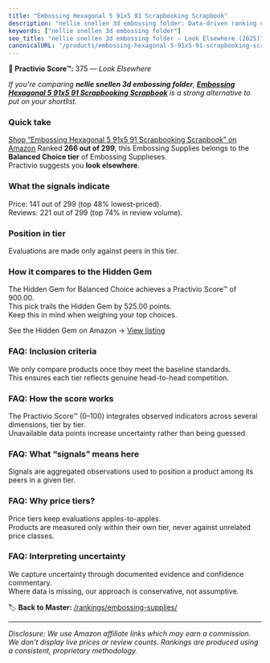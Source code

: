 ```yaml
---
title: "Embossing Hexagonal 5 91x5 91 Scrapbooking Scrapbook"
description: "nellie snellen 3d embossing folder: Data-driven ranking using the Practivio Score™. Positioned by quality, value, demand, findability, momentum."
keywords: ["nellie snellen 3d embossing folder"]
seo_title: "nellie snellen 3d embossing folder — Look Elsewhere (2025)"
canonicalURL: "/products/embossing-hexagonal-5-91x5-91-scrapbooking-scrapbook-B0F1D2KMKC/"
---
```


**🚫 Practivio Score™:** 375 — _Look Elsewhere_


*If you're comparing **nellie snellen 3d embossing folder**, **[Embossing Hexagonal 5 91x5 91 Scrapbooking Scrapbook](https://www.amazon.com/dp/B0F1D2KMKC?tag=practivio-20)** is a strong alternative to put on your shortlist.*
### Quick take
[Shop “Embossing Hexagonal 5 91x5 91 Scrapbooking Scrapbook” on Amazon](https://www.amazon.com/dp/B0F1D2KMKC?tag=practivio-20)
Ranked **266 out of 299**, this Embossing Supplies belongs to the **Balanced Choice tier** of Embossing Supplieses.  
Practivio suggests you **look elsewhere**.

### What the signals indicate
Price: 141 out of 299 (top 48% lowest-priced).  
Reviews: 221 out of 299 (top 74% in review volume).  

### Position in tier
Evaluations are made only against peers in this tier.

### How it compares to the Hidden Gem
The Hidden Gem for Balanced Choice achieves a Practivio Score™ of 900.00.  
This pick trails the Hidden Gem by 525.00 points.  
Keep this in mind when weighing your top choices.  

See the Hidden Gem on Amazon → [View listing](https://www.amazon.com/dp/B001DKMBTO?tag=practivio-20)

### FAQ: Inclusion criteria
We only compare products once they meet the baseline standards.  
This ensures each tier reflects genuine head-to-head competition.

### FAQ: How the score works
The Practivio Score™ (0–100) integrates observed indicators across several dimensions, tier by tier.  
Unavailable data points increase uncertainty rather than being guessed.

### FAQ: What “signals” means here
Signals are aggregated observations used to position a product among its peers in a given tier.

### FAQ: Why price tiers?
Price tiers keep evaluations apples-to-apples.  
Products are measured only within their own tier, never against unrelated price classes.

### FAQ: Interpreting uncertainty
We capture uncertainty through documented evidence and confidence commentary.  
Where data is missing, our approach is conservative, not assumptive.


🏷️ **Back to Master:** [/rankings/embossing-supplies/](/rankings/embossing-supplies/)

---
_Disclosure: We use Amazon affiliate links which may earn a commission. We don’t display live prices or review counts. Rankings are produced using a consistent, proprietary methodology._
